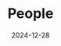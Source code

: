 ---
title: People
date: 2024-12-28

type: landing

sections:
  - block: markdown
    content:
      title: Meet the i-Ecoclimatology team
      align: center
      subtitle: ''
      text:
    design:
      columns: '1'
      background:
        image: 
          filename: team1.jpg
          filters:
            brightness: 0.5
            # transparency: 0.5
          parallax: false
          position: center
          size: cover
          text_color_light: true
      spacing:
        padding: ['20px', '0', '20px', '0']
      css_class: fullscreen

  # - block: hero
  #   content:
  #     title: |
  #       Meet the team
  #     image:
  #       filename: team1.jpg
  #     text: |
  #       <br>
        
  #        **i-Ecoclimatology Members** 

  # - block: slider
  #   content:
  #     slides:
  #     - title: Meet the i-Ecoclimatology Team
  #       content: 
  #       align: center
  #       background:
  #       image:
  #         filename: coders.jpg
  #         filters:
  #           brightness: 0.8
  #       position: right
  #       color: '#666'

  - block: people
    content:
      title: 
      # Choose which groups/teams of users to display.
      #   Edit `user_groups` in each user's profile to add them to one or more of these groups.
      user_groups:
          - Principal Investigator
          - Researchers
          - Grad Students
          - Administration
          - Visitors
          - Alumni
          - Support
      sort_by: Params.last_name
      sort_ascending: true
    design:
      show_interests: false
      show_role: true
      show_social: true
      # show_experience: true
---